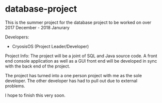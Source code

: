 # database-project
This is the summer project for the database project to be worked on over 2017 December - 2018 Janurary

Developers:
  - CryosisOS (Project Leader/Developer)
  
Project Info:
The project will be a joint of SQL and Java source code. A front end console application as well as a GUI front end will
be developed in sync with the back end of the project.

The project has turned into a one person project with me as the sole developer. The other developer has had to pull out due to
external problems.

I hope to finish this very soon.
